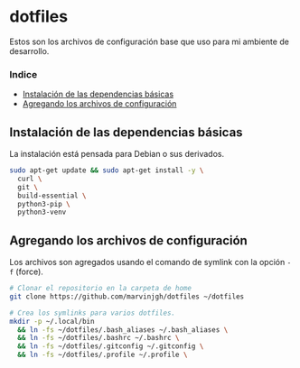 # dotfiles

Estos son los archivos de configuración base que uso para mi ambiente de desarrollo.

### Indice

- [Instalación de las dependencias básicas](#instalación-de-las-dependencias-básicas)
- [Agregando los archivos de configuración](#agregando-los-archivos-de-configuración)

## Instalación de las dependencias básicas

La instalación está pensada para Debian o sus derivados.

```sh
sudo apt-get update && sudo apt-get install -y \
  curl \
  git \
  build-essential \
  python3-pip \
  python3-venv
```

## Agregando los archivos de configuración

Los archivos son agregados usando el comando de symlink con la opción `-f` (force).

```sh
# Clonar el repositorio en la carpeta de home
git clone https://github.com/marvinjgh/dotfiles ~/dotfiles

# Crea los symlinks para varios dotfiles.
mkdir -p ~/.local/bin 
  && ln -fs ~/dotfiles/.bash_aliases ~/.bash_aliases \
  && ln -fs ~/dotfiles/.bashrc ~/.bashrc \
  && ln -fs ~/dotfiles/.gitconfig ~/.gitconfig \
  && ln -fs ~/dotfiles/.profile ~/.profile \
```